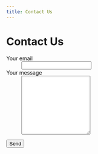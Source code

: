 ```yaml
---
title: Contact Us
---
```


# Contact Us

<!-- modify this form HTML and place wherever you want your form -->
<form
  action="https://formspree.io/f/xoqogvee"
  method="POST"
>
  <dl>
    <dt>Your email</dt>
    <dd><input type="email" class="styled-input" name="email" /></dd>
    <dt>Your message</dt>
    <dd><textarea name="message" class="styled-input" rows="10"></textarea></dd>
  </dl>
  <button class="btn btn-blue" type="submit">Send</button>
</form>

<!-- <iframe src="https://docs.google.com/forms/d/e/1FAIpQLSeBTQqejs7fANN8khRqCSXmK-6JMxM1LBmxWK-6V1mkhrDyZA/viewform?embedded=true" width="100%" height="1200" frameborder="0" marginheight="0" marginwidth="0">Loading…</iframe> -->

